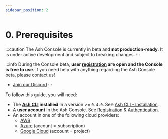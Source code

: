 ```yaml
---
sidebar_position: 2
---
```


# 0. Prerequisites

:::caution
The Ash Console is currently in beta and **not production-ready**. It is under active development and subject to breaking changes.
:::

:::info
During the Console beta, **user [registration](/docs/console/reference/registration) are open and the Console is free to use**. If you need help with anything regarding the Ash Console beta, please contact us!

- [Join our Discord](https://discord.gg/7xSEzC2n7v)
:::


To follow this guide, you will need:

- The **[Ash CLI](/docs/toolkit/ash-cli/introduction) installed** in a version >= `0.4.0`. See [Ash CLI - Installation](/docs/toolkit/ash-cli/installation).
- A **user account** in the Ash Console. See [Registration](/docs/console/reference/registration) & [Authentication](/docs/console/reference/authentication).
- An account in one of the following cloud providers:
  - [AWS](https://aws.amazon.com/)
  - [Azure](https://azure.microsoft.com/) (account = subscription)
  - [Google Cloud](https://cloud.google.com/) (account = project)
